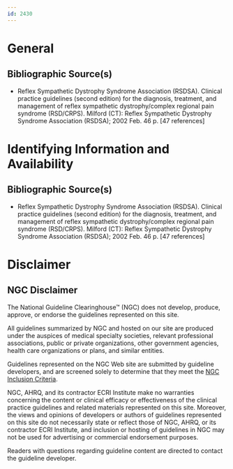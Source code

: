 ```yaml
---
id: 2430
---
```


# General

## Bibliographic Source(s)

- Reflex Sympathetic Dystrophy Syndrome Association (RSDSA). Clinical practice guidelines (second edition) for the diagnosis, treatment, and management of reflex sympathetic dystrophy/complex regional pain syndrome (RSD/CRPS). Milford (CT): Reflex Sympathetic Dystrophy Syndrome Association (RSDSA); 2002 Feb. 46 p. [47 references]

# Identifying Information and Availability

## Bibliographic Source(s)

- Reflex Sympathetic Dystrophy Syndrome Association (RSDSA). Clinical practice guidelines (second edition) for the diagnosis, treatment, and management of reflex sympathetic dystrophy/complex regional pain syndrome (RSD/CRPS). Milford (CT): Reflex Sympathetic Dystrophy Syndrome Association (RSDSA); 2002 Feb. 46 p. [47 references]

# Disclaimer

## NGC Disclaimer

The National Guideline Clearinghouse™ (NGC) does not develop, produce, approve, or endorse the guidelines represented on this site.

All guidelines summarized by NGC and hosted on our site are produced under the auspices of medical specialty societies, relevant professional associations, public or private organizations, other government agencies, health care organizations or plans, and similar entities.

Guidelines represented on the NGC Web site are submitted by guideline developers, and are screened solely to determine that they meet the [NGC Inclusion Criteria](/help-and-about/summaries/inclusion-criteria).

NGC, AHRQ, and its contractor ECRI Institute make no warranties concerning the content or clinical efficacy or effectiveness of the clinical practice guidelines and related materials represented on this site. Moreover, the views and opinions of developers or authors of guidelines represented on this site do not necessarily state or reflect those of NGC, AHRQ, or its contractor ECRI Institute, and inclusion or hosting of guidelines in NGC may not be used for advertising or commercial endorsement purposes.

Readers with questions regarding guideline content are directed to contact the guideline developer.

